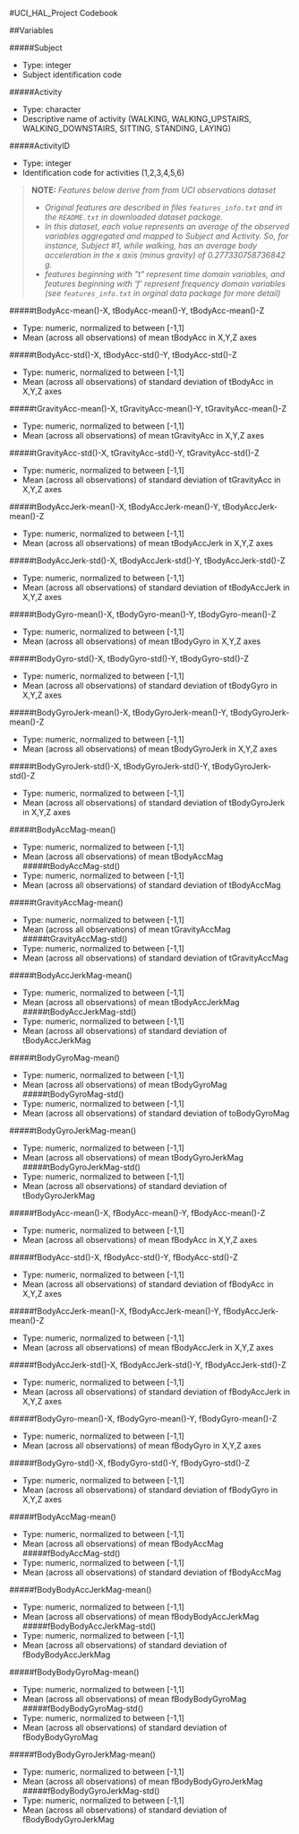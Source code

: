 #UCI_HAL_Project Codebook

##Variables

#####Subject
- Type: integer
- Subject identification code

#####Activity
- Type: character
- Descriptive name of activity (WALKING, WALKING_UPSTAIRS, WALKING_DOWNSTAIRS, SITTING, STANDING, LAYING)

#####ActivityID
- Type: integer
- Identification code for activities (1,2,3,4,5,6) 

>**NOTE:** 
>*Features below derive from from UCI observations dataset*
> - *Original features are described in files `features_info.txt` and in the `README.txt` in downloaded dataset package.*
> - *In this dataset, each value represents an average of the observed variables aggregated and mapped to Subject and Activity.  So, for instance, Subject #1, while walking, has an average body acceleration in the x axis (minus gravity) of 0.277330758736842 g.*
> - *features beginning with "t" represent time domain variables, and features beginning with 'f' represent frequency domain variables (see `features_info.txt` in orginal data package for more detail)* 

#####tBodyAcc-mean()-X, tBodyAcc-mean()-Y, tBodyAcc-mean()-Z
- Type: numeric, normalized to between [-1,1]
- Mean (across all observations) of mean tBodyAcc in X,Y,Z axes 

#####tBodyAcc-std()-X, tBodyAcc-std()-Y, tBodyAcc-std()-Z
- Type: numeric, normalized to between [-1,1]
- Mean (across all observations) of standard deviation of tBodyAcc in X,Y,Z axes 

#####tGravityAcc-mean()-X, tGravityAcc-mean()-Y, tGravityAcc-mean()-Z
- Type: numeric, normalized to between [-1,1]
- Mean (across all observations) of mean tGravityAcc in X,Y,Z axes 

#####tGravityAcc-std()-X, tGravityAcc-std()-Y, tGravityAcc-std()-Z
- Type: numeric, normalized to between [-1,1]
- Mean (across all observations) of standard deviation of tGravityAcc in X,Y,Z axes 

#####tBodyAccJerk-mean()-X, tBodyAccJerk-mean()-Y, tBodyAccJerk-mean()-Z
- Type: numeric, normalized to between [-1,1]
- Mean (across all observations) of mean tBodyAccJerk in X,Y,Z axes

#####tBodyAccJerk-std()-X, tBodyAccJerk-std()-Y, tBodyAccJerk-std()-Z
- Type: numeric, normalized to between [-1,1]
- Mean (across all observations) of standard deviation of tBodyAccJerk in X,Y,Z axes

#####tBodyGyro-mean()-X, tBodyGyro-mean()-Y, tBodyGyro-mean()-Z
- Type: numeric, normalized to between [-1,1]
- Mean (across all observations) of mean tBodyGyro in X,Y,Z axes

#####tBodyGyro-std()-X, tBodyGyro-std()-Y, tBodyGyro-std()-Z
- Type: numeric, normalized to between [-1,1]
- Mean (across all observations) of standard deviation of tBodyGyro in X,Y,Z axes

#####tBodyGyroJerk-mean()-X, tBodyGyroJerk-mean()-Y, tBodyGyroJerk-mean()-Z
- Type: numeric, normalized to between [-1,1]
- Mean (across all observations) of mean tBodyGyroJerk in X,Y,Z axes

#####tBodyGyroJerk-std()-X, tBodyGyroJerk-std()-Y, tBodyGyroJerk-std()-Z
- Type: numeric, normalized to between [-1,1]
- Mean (across all observations) of standard deviation of tBodyGyroJerk in X,Y,Z axes

#####tBodyAccMag-mean()
- Type: numeric, normalized to between [-1,1]
- Mean (across all observations) of mean tBodyAccMag
#####tBodyAccMag-std()
- Type: numeric, normalized to between [-1,1]
- Mean (across all observations) of standard deviation of tBodyAccMag

#####tGravityAccMag-mean()
- Type: numeric, normalized to between [-1,1]
- Mean (across all observations) of mean tGravityAccMag
#####tGravityAccMag-std()
- Type: numeric, normalized to between [-1,1]
- Mean (across all observations) of standard deviation of tGravityAccMag

#####tBodyAccJerkMag-mean()
- Type: numeric, normalized to between [-1,1]
- Mean (across all observations) of mean tBodyAccJerkMag
#####tBodyAccJerkMag-std()
- Type: numeric, normalized to between [-1,1]
- Mean (across all observations) of standard deviation of tBodyAccJerkMag

#####tBodyGyroMag-mean()
- Type: numeric, normalized to between [-1,1]
- Mean (across all observations) of mean tBodyGyroMag
#####tBodyGyroMag-std()
- Type: numeric, normalized to between [-1,1]
- Mean (across all observations) of standard deviation of toBodyGyroMag

#####tBodyGyroJerkMag-mean()
- Type: numeric, normalized to between [-1,1]
- Mean (across all observations) of mean tBodyGyroJerkMag
#####tBodyGyroJerkMag-std()
- Type: numeric, normalized to between [-1,1]
- Mean (across all observations) of standard deviation of tBodyGyroJerkMag

#####fBodyAcc-mean()-X, fBodyAcc-mean()-Y, fBodyAcc-mean()-Z
- Type: numeric, normalized to between [-1,1]
- Mean (across all observations) of mean fBodyAcc in X,Y,Z axes 

#####fBodyAcc-std()-X, fBodyAcc-std()-Y, fBodyAcc-std()-Z
- Type: numeric, normalized to between [-1,1]
- Mean (across all observations) of standard deviation of fBodyAcc in X,Y,Z axes 

#####fBodyAccJerk-mean()-X, fBodyAccJerk-mean()-Y, fBodyAccJerk-mean()-Z
- Type: numeric, normalized to between [-1,1]
- Mean (across all observations) of mean fBodyAccJerk in X,Y,Z axes 

#####fBodyAccJerk-std()-X, fBodyAccJerk-std()-Y, fBodyAccJerk-std()-Z
- Type: numeric, normalized to between [-1,1]
- Mean (across all observations) of standard deviation of fBodyAccJerk in X,Y,Z axes 

#####fBodyGyro-mean()-X, fBodyGyro-mean()-Y, fBodyGyro-mean()-Z
- Type: numeric, normalized to between [-1,1]
- Mean (across all observations) of mean fBodyGyro in X,Y,Z axes 

#####fBodyGyro-std()-X, fBodyGyro-std()-Y, fBodyGyro-std()-Z
- Type: numeric, normalized to between [-1,1]
- Mean (across all observations) of standard deviation of fBodyGyro in X,Y,Z axes 

#####fBodyAccMag-mean()
- Type: numeric, normalized to between [-1,1]
- Mean (across all observations) of mean fBodyAccMag
#####fBodyAccMag-std()
- Type: numeric, normalized to between [-1,1]
- Mean (across all observations) of standard deviation of fBodyAccMag

#####fBodyBodyAccJerkMag-mean()
- Type: numeric, normalized to between [-1,1]
- Mean (across all observations) of mean fBodyBodyAccJerkMag
#####fBodyBodyAccJerkMag-std()
- Type: numeric, normalized to between [-1,1]
- Mean (across all observations) of standard deviation of fBodyBodyAccJerkMag

#####fBodyBodyGyroMag-mean()
- Type: numeric, normalized to between [-1,1]
- Mean (across all observations) of mean fBodyBodyGyroMag
#####fBodyBodyGyroMag-std()
- Type: numeric, normalized to between [-1,1]
- Mean (across all observations) of standard deviation of fBodyBodyGyroMag

#####fBodyBodyGyroJerkMag-mean()
- Type: numeric, normalized to between [-1,1]
- Mean (across all observations) of mean fBodyBodyGyroJerkMag
#####fBodyBodyGyroJerkMag-std()
- Type: numeric, normalized to between [-1,1]
- Mean (across all observations) of standard deviation of fBodyBodyGyroJerkMag
